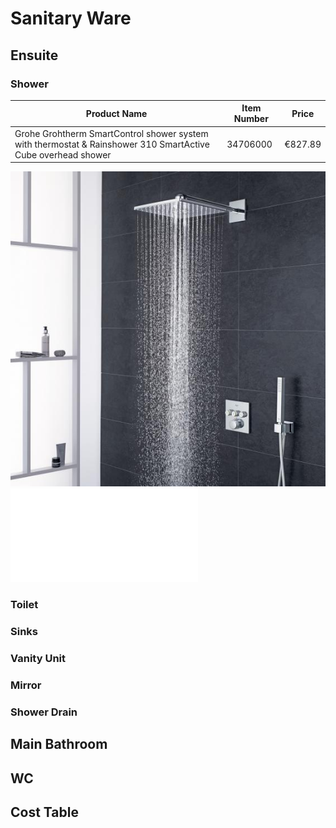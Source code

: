 # Sanitary Ware

## Ensuite

### Shower

| Product Name                                                  | Item Number    | Price          |
| ------------------------------------------------------------- | -------------- | -------------- |
| Grohe Grohtherm SmartControl shower system with thermostat & Rainshower 310 SmartActive Cube overhead shower | 34706000 | €827.89 |

![ensuite-shower1 image](ensuite-shower1.jpg)
![Shower System PDF](Ensuite-Shower-System.pdf)

### Toilet

### Sinks

### Vanity Unit

### Mirror

### Shower Drain

## Main Bathroom

## WC

## Cost Table